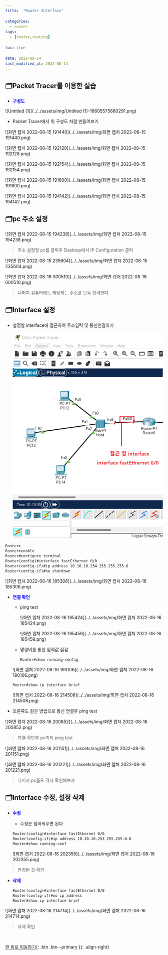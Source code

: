 ```yaml
---
title:  "Router Interface" 

categories:
  - router
tags:
  - [router,routing]

toc: true

date: 2022-08-14
last_modified_at: 2022-08-14
---
```


## 🗂️Packet Tracer를 이용한 실습

- <span style="color:blue"><b>구성도</b></span>

![Untitled (1)](../../assets/img/Untitled (1)-16605575660291.png)

- Packet Tracer에서 위 구성도 처럼 만들어보기

![화면 캡처 2022-08-15 191440](../../assets/img/화면 캡처 2022-08-15 191440.png)

![화면 캡처 2022-08-15 192128](../../assets/img/화면 캡처 2022-08-15 192128.png)

![화면 캡처 2022-08-15 192154](../../assets/img/화면 캡처 2022-08-15 192154.png)

![화면 캡처 2022-08-15 191600](../../assets/img/화면 캡처 2022-08-15 191600.png)

![화면 캡처 2022-08-15 194142](../../assets/img/화면 캡처 2022-08-15 194142.png)

## 🗂️pc 주소 설정

![화면 캡처 2022-08-15 194238](../../assets/img/화면 캡처 2022-08-15 194238.png)

> 주소 설정할 pc를 클릭후 Desktop에서 IP Configuration 클릭

![화면 캡처 2022-08-15 235604](../../assets/img/화면 캡처 2022-08-15 235604.png)

![화면 캡처 2022-08-16 000510](../../assets/img/화면 캡처 2022-08-16 000510.png)

> 나머지 컴퓨터에도 해당하는 주소를 모두 입력한다.

## 🗂️Interface 설정

- 설정할 interface에 접근하여 주소입력 및 통신연결하기

  ![fda](../../assets/img/fda-16606435242352.png)

```
Router>
Router>enable 
Router#configure terminal 
Router(config)#interface fastEthernet 0/0
Router(config-if)#ip address 10.10.10.254 255.255.255.0
Router(config-if)#no shutdown
```

![화면 캡처 2022-08-16 185306](../../assets/img/화면 캡처 2022-08-16 185306.png)

- <span style="color:blue"><b>연결 확인</b></span>

  - ping test

    ![화면 캡처 2022-08-16 185424](../../assets/img/화면 캡처 2022-08-16 185424.png)

    ![화면 캡처 2022-08-16 185459](../../assets/img/화면 캡처 2022-08-16 185459.png)

  - 명령어를 통한 입력값 점검

    ```
    Router#show running-config
    ```

  ![화면 캡처 2022-08-16 190106](../../assets/img/화면 캡처 2022-08-16 190106.png)

  ```
  Router#show ip interface brief
  ```

  ![화면 캡처 2022-08-16 214508](../../assets/img/화면 캡처 2022-08-16 214508.png)

- 오른쪽도 같은 방법으로 통신 연결후 ping test

![화면 캡처 2022-08-16 200852](../../assets/img/화면 캡처 2022-08-16 200852.png)

> 연결 확인후 pc끼리 ping test

![화면 캡처 2022-08-16 201151](../../assets/img/화면 캡처 2022-08-16 201151.png)

![화면 캡처 2022-08-16 201221](../../assets/img/화면 캡처 2022-08-16 201221.png)

> 나머지 pc들도 각자 확인해보자

## 🗂️Interface  수정, 설정 삭제

- <span style="color:blue"><b>수정</b></span>

  - 수정은 덮어씌우면 된다

  ```
  Router(config)#interface fastEthernet 0/0
  Router(config-if)#ip address 10.10.10.253 255.255.0.0
  Router#show running-conf
  ```

  ![화면 캡처 2022-08-16 202355](../../assets/img/화면 캡처 2022-08-16 202355.png)

> 변경된 것 확인

- <span style="color:blue"><b>삭제</b></span>

  ```
  Router(config)#interface fastEthernet 0/0
  Router(config-if)#no ip address
  Router#show ip interface brief
  ```

  

![화면 캡처 2022-08-16 214714](../../assets/img/화면 캡처 2022-08-16 214714.png)

> 삭제 확인



<br>

[맨 위로 이동하기](#){: .btn .btn--primary }{: .align-right}